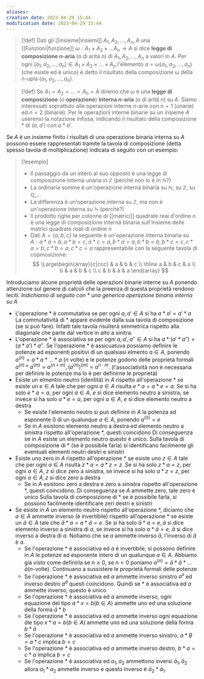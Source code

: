 ```yaml
---
aliases: 
creation date: 2023-04-29 15:44
modification date: 2023-04-29 15:44
---
```


> [!def]
> Dati gli [[insieme|insiemi]] $A_{1},A_{2},\dots ,A_{n},A$ una [[Funzioni|funzione]] $\omega : A_{1} \times A_{2} \times \dots A_{n} \to A$ si dice **legge di composizione $n$-aria** (o di arità $n$) di $A_{1},A_{2},\dots,A_{n}$ a valori in $A$. Per ogni $(a_{1},a_{2},\dots,a_{n}) \in A_{1} \times A_{2} \times \dots \times A_{n}$ l'elemento $a = \omega(a_{1},a_{2},\dots,a_{n})$ (che esiste ed è unico) è detto il risultato della composizione $\omega$ della $n$-upla ($a_{1},a_{2},\dots,a_{n}$).

> [!def]
> Se $A_{1} = A_{2} = \dots = A_{n} = A$ diremo che $\omega$ è una **legge di composizione** (o **operazione**) **interna $n$-aria** (o di arità $n$) su $A$.
> Siamo interessati soprattuto alle operazioni interne $n$-arie con $n = 1$ (unarie) ed $n = 2$ (binarie). Per le operazioni interne binarie su un insieme $A$ useremo la notazione infissa, indicando il risultato della composizione $*$ di $(a,a')$ con $a * a'$.

Se $A$ è un insieme finito i risultati di una operazione binaria interna su $A$ possono essere rappresentati tramite la tavola di composizione (detta spesso tavola di moltiplicazione) indicata di seguito con un esempio:

>[!esempio]
>- Il passaggio da un intero al suo opposto è una legge di composizione interna unaria in $\mathbb{Z}$ (perchè non lo è in $\mathbb{N}$?)
>- La ordinaria somme è un'operazione interna binaria su $\mathbb{N}$, su $\mathbb{Z}$, su $\mathbb{Q}$,...
>- La differenza è un'operazione interna su $\mathbb{Z}$, ma non è un'operazione interna su $\mathbb{N}$ (perchè?)
>- Il prodotto righe per colonne di [[matrici]] quadrate reai d'ordine $n$ è una legge di composizione interna binaria sull'insieme delle matrici quadrate reali di ordine $n$
>- Dati $A = \{ a,b,c \}$ la seguente è un'operazione interna binaria su $A: a * a = b, a * b = c, a * c = a,b*a = a, b *b = b, b*c =c, c * a = b, c * b = a, c * c = a$ rappresentabile con la seguente tavola di copmosizione:
>  $$ \Large\begin{array}{c|ccc}
> & a & b & c \\
>\hline a & b & c & a \\
>b & a & b & c \\
>c & b & a & a
>\end{array} $$


Introduciamo alcune proprietà delle operazioni binarie interne su $A$  ponendo attenzione sul genere di calcoli che la preenza di questa proprietà rendono leciti.
*Indichiamo di seguito con $*$ una generica operazione binaria interna su $A$*

- L'operazione $*$ è commutativa se per ogni $a,a' \in A$ si ha $a * a' = a' * a$
  La commutatività di $*$ appare evidente dalla sua tavola di composizione (se si può fare).
  Infatti tale tavola risulterà simmetrica rispetto alla diagonale che parte dal vertice in alto a sinitra.
- L'operazione $*$ è associativa se per ogni $a,a',a'' \in A$ si ha $a * (a' * a'') = (a*a') * a''$.
  Se l'operazione $*$ è assicuatuva possiamo definire le potenze ad esponenti positivi di un qualsiasi elmento $a \in A$, ponendo $a^{(n)} = a * a * \dots * a$ ($n$ volte) e le potenze godono delle proprietà formali $a^{(n)} * a^{(m)} = a^{(n + m)}, (a^{(n)})^{(m)}=a^{n \cdot m}$. (l'associatività non è necessaria per definire le potenze ma lo è per definirne le proprietà)
- Esiste un elmentro neutro (identità) in $A$ rispetto all'operazione $*$ se esiste un $e \in A$ tale che per ogni $a \in A$ risulta $e * a = a * e = a$. Se si ha solo $e * a = a$, per ogni $a \in A$, $e$ si dice elemento neutro a sinistra, se invece si ha solo $a * e= a$, per ogni $a \in A$, $e$ si dice elemento neutro a destra
	- Se esiste l'elemento neutro si può definire in $A$ la potenza ad esponente $0$ di un  qualunque $a \in A$, ponendo $a^{(0)} = e$
	- Se in $A$ esistono elemento neutro a destra ed elemento neutro a sinistra rispetto all'operazione $*$, questi coincidono
	Di conseguenza se in $A$ esiste un elemento neutro questo è unico.
	Sulla tavola di composizione di $*$ (se è possibile farla) si identificano facilmente gli eventuali elementi neutri destri e sinistri
- Esiste uno zero in $A$ rispetto all'operazione $*$ se esiste uno $z \in A$ tale che per ogni $a \in A$ risulta $z * a = a * z = z$. Se si ha solo $z * a = z$, per ogni $a \in A$, $z$ si dice zero a sinistra, se invece si ha solo $a * z =z$, per ogni $a \in A,z$ si dice zero a destra
	- Se in $A$ esistono zero a destra e zero a sinistra rispetto all'operazione $*$, questi coincidono. Di conseguenza se $A$ ammette zero, tale zero è unico
	Sulla tavola di composizione di $*$ se è possibile farla, si possono facilmente identificare zeri destri e sinistri
- Se esiste in $A$ un elemento neutro rispetto all'operazione $*$, diciamo che $a \in A$ ammette inverso (è invertibile) rispetto all'operazione $*$ se esiste un $\bar{a} \in A$ tale che $\bar{a} * a = a * \bar{a} = e$. Se si ha solo $\bar{a} * a = e, \bar{a}$ si dice elemento inverso a sinistra di $a$, se invece si ha solo $a * \bar{a} = e$, $\bar{a}$ si dice inverso a destra di $a$.
  Notiamo che se $a$ ammette inverso $\bar{a}$, l'inverso di $\bar{a}$ è $a$.
	- Se l'operazione $*$ è associativa ed $a$ è invertibile, si possono definire in $A$ le potenze ad esponente intero di un qualunque $a \in A$. Abbiamo già visto come definirla se $n \geq 0$, se $n < 0$ poniamo $a^{(n)} = \bar{a} * \bar{a} * \dots \bar{a} (n$-volte). Continuano a sussistere le proprietà formali delle potenze
	- Se l'operazione $*$ è associativa ed $a$ ammette inverso sinistro $a^s$ ed inverso destro $a^d$ questi coincidono. Quindi se $*$ è associativa ed $a$ ammette inverso, questo è unico
	- Se l'operazione $*$ è associativa ed $a$ ammette inverso, ogni equazione del tipo $a * x = b (b \in A)$ ammette uno ed una soluzione della forma $\bar{a} * b$
	- Se l'operazione $*$ è associativa ed $a$ ammette inverso ogni equazione dle tipo $x * a = b (b \in A)$ ammette uno ed una soluzione della forma $b * \bar{a}$
	- Se l'operazione $*$ è associativa ed $a$ ammette inverso sinistro, $a * B = a * c$ implica $b = c$
	- Se l'operazione $*$ è associativa ed $a$ ammette inverso destro, $b * a = c * a$ implica $b = c$
	- Se l'operazione $*$ è associativa ed $a_{1},a_{2}$ ammettono inversi $\bar{a}_{1},\bar{a}_{2}$ allora $a_{1} * a_{2}$ ammette inverso e questo inverso è $\bar{a}_{2} * \bar{a}_{1}$.

